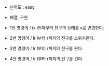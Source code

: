 * 난이도 : easy
* 배열, 구현

* 1번 명령어 / ix i번째부터 전구의 상태를 x로 변경한다.
* 2번 명령어 / lr l부터 r까지의 전구를 스위치한다.
* 3번 명령어 / lr l부터 r까지의 전구를 끈다.
* 4번 명령어 / lr l부터 r까지의 전구를 킨다.


